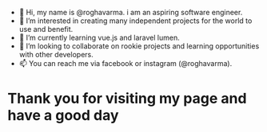 - 👋 Hi, my name is @roghavarma. i am an aspiring software engineer.
- 👀 I’m interested in creating many independent projects for the world to use and benefit.
- 🌱 I’m currently learning vue.js and laravel lumen.
- 💞️ I’m looking to collaborate on rookie projects and learning opportunities with other developers.
- 📫 You can reach me via facebook or instagram (@roghavarma).

<h1>Thank you for visiting my page and have a good day</h1>

<!---
roghavarma/roghavarma is a ✨ special ✨ repository because its `README.md` (this file) appears on your GitHub profile.
You can click the Preview link to take a look at your changes.
--->
